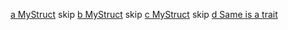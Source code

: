 <!-- cargo-rdme start -->

[a MyStruct](https://docs.rs/integration_test/latest/integration_test/a/struct.MyStruct.html)
skip
[b MyStruct](https://docs.rs/integration_test/latest/integration_test/b/struct.MyStruct.html)
skip
[c MyStruct](https://docs.rs/integration_test/latest/integration_test/c/struct.MyStruct.html)
skip
[d Same is a trait](https://docs.rs/integration_test/latest/integration_test/d/trait.Same.html)

<!-- cargo-rdme end -->
